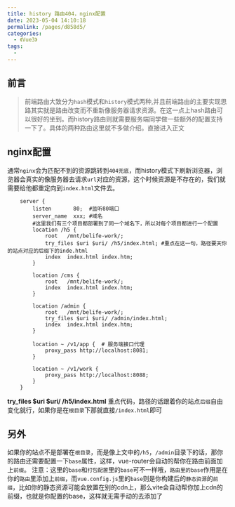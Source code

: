 ```yaml
---
title: history 路由404，nginx配置
date: 2023-05-04 14:10:18
permalink: /pages/d858d5/
categories:
  - 《Vue3》
tags:
  - 
---
```

## 前言
>前端路由大致分为```hash```模式和```history```模式两种,并且前端路由的主要实现思路其实就是路由改变而不重新像服务器请求资源。在这一点上hash路由可以很好的坐到。而history路由则就需要服务端同学做一些额外的配置支持一下了。具体的两种路由这里就不多做介绍。直接进入正文

## nginx配置

通常```nginx```会为匹配不到的资源跳转到```404兜底```，而history模式下刷新浏览器，浏览器会真实的像服务器去请求```url```对应的资源，这个时候资源是不存在的，我们就需要给他都重定向到```index.html```文件去。

```shell
    server {
        listen       80;  #监听80端口
        server_name  xxx; #域名
        #这里我们有三个项目都部署到了同一个域名下，所以对每个项目都进行一个配置
        location /h5 { 
            root   /mnt/belife-work/;
            try_files $uri $uri/ /h5/index.html; #重点在这一句，路径要天你的站点对应的后缀下的inde.html
            index  index.html index.htm;
        }

        location /cms {
            root   /mnt/belife-work/;
            index  index.html index.htm;
        }

        location /admin {
            root   /mnt/belife-work/;
            try_files $uri $uri/ /admin/index.html;
            index  index.html index.htm;
        }

        location ~ /v1/app {  # 服务端接口代理
            proxy_pass http://localhost:8081;
        }

        location ~ /v1/work {
            proxy_pass http://localhost:8088;
        }
    }
```
**try_files $uri $uri/ /h5/index.html** 重点代码，路径的话跟着你的站点```后缀```自由变化就行，如果你是在```根目录```下那就直接```/index.html```即可

## 另外
如果你的站点不是部署在```根目录```，而是像上文中的```/h5```，```/admin```目录下的话，那你的路由还需要配置一下```base```属性，这样，vue-router会自动的帮你在路由前面加上```前缀```。
注意：这里的```base```和```打包配置```里的```base```可不一样哦，```路由里的base```作用是在你的```路由```里添加上```前缀```，而```vue.config.js```里的```base```则是你构建后的```静态资源```的```前缀```，比如你的静态资源可能会放置在别的cdn上，那么vite会自动帮你加上cdn的前缀，也就是你配置的base，这样就无需手动的去添加了
